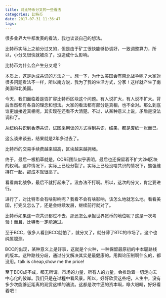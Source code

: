 ```yaml
---
title: 对比特币分叉的一些看法
categories: 比特币
date: 2017-07-31 11:36:47
tags:
---
```

很多业界大牛都发表的看法，我也谈谈自己的想法。

比特币实际上之前分过叉的，但是由于矿工很快能够协调好，一致调整算力，所以，小分叉很快就被杀了，没造成什么影响。

比特币为什么会产生分叉呢？

<!--more-->本质上，这是达成共识的方法之一。想一下，为什么美国会有南北战争呢？大家对很多问题看法不一样，所以南方说，我为了我的生活方式，分家！这样就产生了南美国和北美国。

今天，我们面临着是否扩容比特币区块这个问题。有人说扩大，有人说不扩大。背后当然都有各自的理念和想法。大家的看法都有部分是真相，也不全对。那么到底谁更加接近真相呢，其实现在还看不大清楚。不过，从某种意义上说，矛盾是没法调和了。

从纽约共识到香港共识，试图采用谈的方式得到共识，结果，都是废纸一张而已。

这么谈来谈去，结果就是2年多过去了。

比特币的交易手续费越来越高，区块越来越拥堵。

终于，最后一根稻草就是，CORE团队似乎表明，最后也还保留着不扩大2M区块的权利。这种情况下，实际上已经分裂了。实际上已经没啥共识的情况下，勉强维持在一起，那成本就很高了。

看看南北战争，最后不就打起来了。没办法不打啊。所以，这次的分叉，肯定要进行。

进行了，对比特币会有啥影响呢？我看不会有啥影响，该怎么地就怎么地。看看美国，打完又怎么了，还是会继续发展，继续前行就对了。

比特币如果连一次共识都过不去，那还怎么承担世界货币的地位呢？这是一次考验！而且，比特币一定能通过。

至于BCC，很多人看到BCC就怕了，就分叉了，就分薄了BTC的市场了。这个也纯属臆测。

BCC的出现，某种意义上是好事，这就是个火种，一种保留最原初的中本聪路线的版本。这种路线分歧，通过分叉解决其实是最健康的。用舆论压制啊什么的，都没用。talk is cheap,show me the price!

至于BCC成不成，都无所谓。市场的力量，所有人的力量，会推动着一切走向去中心化的彼岸。我们只是在过程中看风景。所以，好好欣赏这些吧，人生中，没有多少次能够近距离的观赏这样的湍流。这都是吹牛逼的资本啊，睁大眼睛，好好看着吧！